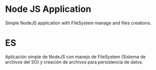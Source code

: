 # Node JS Application
Simple NodeJS application with FileSystem manage and files creations.
# ES
Aplicación simple de NodeJS con manejo de FileSystem (Sistema de archivos del SO) y creación de archivos para persistencia de datos.
